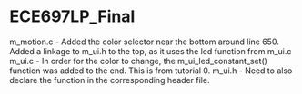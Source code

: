 # ECE697LP_Final

m_motion.c - Added the color selector near the bottom around line 650. Added a linkage to m_ui.h to the top, as it uses the led function from m_ui.c
m_ui.c - In order for the color to change, the m_ui_led_constant_set() function was added to the end. This is from tutorial 0.
m_ui.h - Need to also declare the function in the corresponding header file. 
